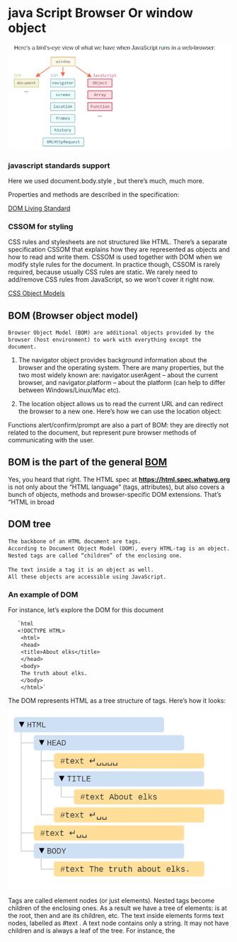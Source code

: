 # java Script  Browser Or window object

![Browser object ](./images/browserObject.png)

### javascript standards support

Here we used document.body.style , but there’s much, much more.

Properties and methods are described in the specification:

[DOM Living Standard](https://dom.spec.whatwg.org/)

### CSSOM for styling

CSS rules and stylesheets are not structured like HTML. There’s a separate
specification CSSOM that explains how they are represented as objects and how to read and write them.
CSSOM is used together with DOM when we modify style rules for the
document. In practice though, CSSOM is rarely required, because usually
CSS rules are static. We rarely need to add/remove CSS rules from
JavaScript, so we won’t cover it right now.

[CSS Object Models](https://www.w3.org/TR/cssom-1/)

## BOM (Browser object model)

    Browser Object Model (BOM) are additional objects provided by the browser (host environment) to work with everything except the document.

  1. The navigator  object provides background information about the browser
and the operating system. There are many properties, but the two most widely
known are: navigator.userAgent – about the current browser, and
navigator.platform – about the platform (can help to differ between
Windows/Linux/Mac etc).

  2. The location  object allows us to read the current URL and can redirect the
browser to a new one.
Here’s how we can use the location object:

Functions alert/confirm/prompt are also a part of BOM: they are directly
not related to the document, but represent pure browser methods of
communicating with the user.

## BOM is the part of the general [BOM](https://html.spec.whatwg.org/)

Yes, you heard that right. The HTML spec at <b> https://html.spec.whatwg.org </b>  is
not only about the “HTML language” (tags, attributes), but also covers a bunch of
objects, methods and browser-specific DOM extensions. That’s “HTML in broad

## DOM tree

    The backbone of an HTML document are tags.
    According to Document Object Model (DOM), every HTML-tag is an object.
    Nested tags are called “children” of the enclosing one.

    The text inside a tag it is an object as well.
    All these objects are accessible using JavaScript.

### An example of DOM

   For instance, let’s explore the DOM for this document

       `html
       <!DOCTYPE HTML>
        <html>
        <head>
        <title>About elks</title>
        </head>
        <body>
        The truth about elks.
        </body>
        </html>`

The DOM represents HTML as a tree structure of tags. Here’s how it looks:

![DOM Tree ](./images/domTree.png)

Tags are called element nodes (or just elements). Nested tags become children of
the enclosing ones. As a result we have a tree of elements: <html> is at the
root, then <head> and <body> are its children, etc.
The text inside elements forms text nodes, labelled as #text . A text node
contains only a string. It may not have children and is always a leaf of the tree.
For instance, the <title> tag has the text "About elks"

Please note the special characters in text nodes:
    a newline: ↵ (in JavaScript known as \n )
    a space: ␣

## Autocorrection

    If the browser encounters malformed HTML, it automatically corrects it when making DOM.
    For instance, the top tag is always <html> . Even if it doesn’t exist in the document – it will exist in the DOM, the browser will create it. The same goes for <body> .
    As an example, if the HTML file is a single word "Hello" , the browser will wrap it into <html> and <body> , add the required <head> , and the DOM will be:

![Auto corrections](./images/autocorection.png)
    While generating the DOM, browsers automatically process errors in the document, close tags and so on. Such an document with unclosed tags:

    ```HtML

        <p>Hello
        <li>Mom
        <li>and
        <li>Dad
    ```
    Will become a normal DOM, as the browser reads tags and restores the missing parts:
![Restore DOM](./images/restoreDome.png)

### Tables always have <tbody>

An interesting “special case” is tables. By the DOM specification they must
have <tbody> , but HTML text may (officially) omit it. Then the browser
creates <tbody> in DOM automatically.
For the HTML:

`<table id="table">
    <tr>
        <td>1</td>
    </tr>
</table>`

DOM-structure will be:
![Tables Structure](./images/tables.png)

You see? The <tbody> appeared out of nowhere. You should keep this in
mind while working with tables to avoid surprises.
